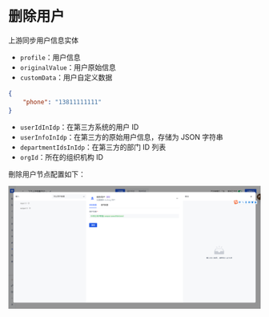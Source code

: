 # 删除用户

上游同步用户信息实体

- `profile`：用户信息
- `originalValue`：用户原始信息
- `customData`：用户自定义数据

```json
{
    "phone": "13811111111"
}
```

- `userIdInIdp`：在第三方系统的用户 ID
- `userInfoInIdp`：在第三方的原始用户信息，存储为 JSON 字符串
- `departmentIdsInIdp`：在第三方的部门 ID 列表
- `orgId`：所在的组织机构 ID

刪除用户节点配置如下：

![](../../../static/T0A5bRp49oCthjxAXIBcM9Aonkd.png)
